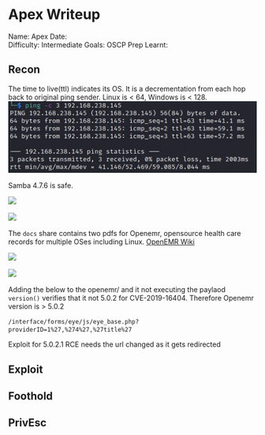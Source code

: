 # Apex Writeup
Name: Apex
Date:  
Difficulty:  Intermediate
Goals:  OSCP Prep
Learnt:

## Recon

The time to live(ttl) indicates its OS. It is a decrementation from each hop back to original ping sender. Linux is < 64, Windows is < 128.
![ping](Screenshots/ping.png)

Samba 4.7.6 is safe.

![](smbmap.png)

![](smbclient.png)

The `docs` share contains two pdfs for Openemr, opensource health care records for multiple OSes including Linux. [OpenEMR Wiki](https://www.open-emr.org/wiki/index.php/OpenEMR_Wiki_Home_Page)

![](nmapreadwriteshareweird.png)

![](openemrversionguess.png)

Adding the below to the openemr/ and it not executing the paylaod `version()` verifies that it not 5.0.2 for CVE-2019-16404. Therefore Openemr version is > 5.0.2
```
/interface/forms/eye/js/eye_base.php?providerID=1%27,%274%27,%27title%27
```

Exploit for 5.0.2.1 RCE needs the url changed as it gets redirected  

## Exploit

## Foothold

## PrivEsc

      
